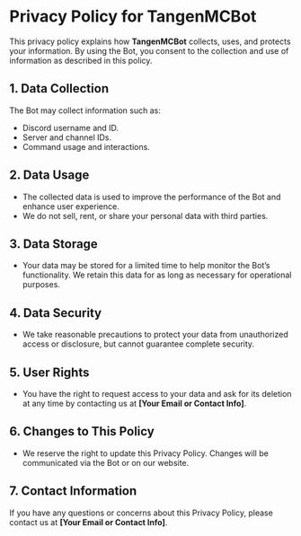 # Privacy Policy for TangenMCBot

This privacy policy explains how **TangenMCBot** collects, uses, and protects your information. By using the Bot, you consent to the collection and use of information as described in this policy.

## 1. Data Collection
The Bot may collect information such as:
- Discord username and ID.
- Server and channel IDs.
- Command usage and interactions.

## 2. Data Usage
- The collected data is used to improve the performance of the Bot and enhance user experience.
- We do not sell, rent, or share your personal data with third parties.

## 3. Data Storage
- Your data may be stored for a limited time to help monitor the Bot’s functionality. We retain this data for as long as necessary for operational purposes.

## 4. Data Security
- We take reasonable precautions to protect your data from unauthorized access or disclosure, but cannot guarantee complete security.

## 5. User Rights
- You have the right to request access to your data and ask for its deletion at any time by contacting us at **[Your Email or Contact Info]**.

## 6. Changes to This Policy
- We reserve the right to update this Privacy Policy. Changes will be communicated via the Bot or on our website.

## 7. Contact Information
If you have any questions or concerns about this Privacy Policy, please contact us at **[Your Email or Contact Info]**.
